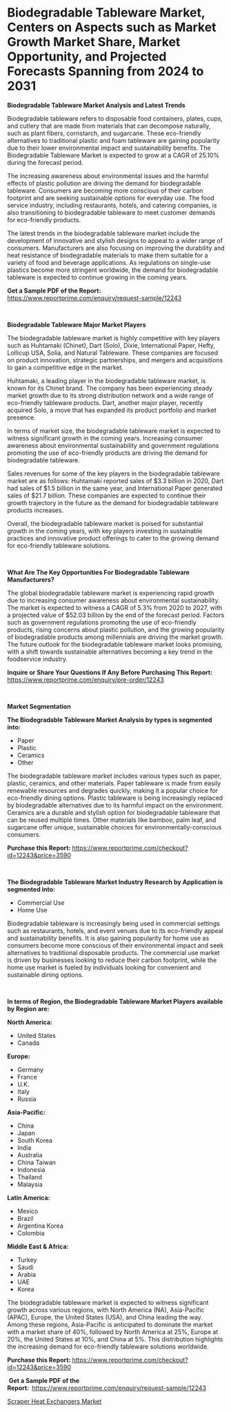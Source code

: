 <p><h1>Biodegradable Tableware Market, Centers on Aspects such as Market Growth Market Share, Market Opportunity, and Projected Forecasts Spanning from 2024 to 2031</h1></p><p><strong>Biodegradable Tableware Market Analysis and Latest Trends</strong></p>
<p><p>Biodegradable tableware refers to disposable food containers, plates, cups, and cutlery that are made from materials that can decompose naturally, such as plant fibers, cornstarch, and sugarcane. These eco-friendly alternatives to traditional plastic and foam tableware are gaining popularity due to their lower environmental impact and sustainability benefits. The Biodegradable Tableware Market is expected to grow at a CAGR of 25.10% during the forecast period.</p><p>The increasing awareness about environmental issues and the harmful effects of plastic pollution are driving the demand for biodegradable tableware. Consumers are becoming more conscious of their carbon footprint and are seeking sustainable options for everyday use. The food service industry, including restaurants, hotels, and catering companies, is also transitioning to biodegradable tableware to meet customer demands for eco-friendly products.</p><p>The latest trends in the biodegradable tableware market include the development of innovative and stylish designs to appeal to a wider range of consumers. Manufacturers are also focusing on improving the durability and heat resistance of biodegradable materials to make them suitable for a variety of food and beverage applications. As regulations on single-use plastics become more stringent worldwide, the demand for biodegradable tableware is expected to continue growing in the coming years.</p></p>
<p><strong>Get a Sample PDF of the Report:&nbsp;</strong> <a href="https://www.reportprime.com/enquiry/request-sample/12243">https://www.reportprime.com/enquiry/request-sample/12243</a></p>
<p>&nbsp;</p>
<p><strong>Biodegradable Tableware Major Market Players</strong></p>
<p><p>The biodegradable tableware market is highly competitive with key players such as Huhtamaki (Chinet), Dart (Solo), Dixie, International Paper, Hefty, Lollicup USA, Solia, and Natural Tableware. These companies are focused on product innovation, strategic partnerships, and mergers and acquisitions to gain a competitive edge in the market.</p><p>Huhtamaki, a leading player in the biodegradable tableware market, is known for its Chinet brand. The company has been experiencing steady market growth due to its strong distribution network and a wide range of eco-friendly tableware products. Dart, another major player, recently acquired Solo, a move that has expanded its product portfolio and market presence.</p><p>In terms of market size, the biodegradable tableware market is expected to witness significant growth in the coming years. Increasing consumer awareness about environmental sustainability and government regulations promoting the use of eco-friendly products are driving the demand for biodegradable tableware.</p><p>Sales revenues for some of the key players in the biodegradable tableware market are as follows: Huhtamaki reported sales of $3.3 billion in 2020, Dart had sales of $1.5 billion in the same year, and International Paper generated sales of $21.7 billion. These companies are expected to continue their growth trajectory in the future as the demand for biodegradable tableware products increases.</p><p>Overall, the biodegradable tableware market is poised for substantial growth in the coming years, with key players investing in sustainable practices and innovative product offerings to cater to the growing demand for eco-friendly tableware solutions.</p></p>
<p>&nbsp;</p>
<p><strong>What Are The Key Opportunities For Biodegradable Tableware Manufacturers?</strong></p>
<p><p>The global biodegradable tableware market is experiencing rapid growth due to increasing consumer awareness about environmental sustainability. The market is expected to witness a CAGR of 5.3% from 2020 to 2027, with a projected value of $52.03 billion by the end of the forecast period. Factors such as government regulations promoting the use of eco-friendly products, rising concerns about plastic pollution, and the growing popularity of biodegradable products among millennials are driving the market growth. The future outlook for the biodegradable tableware market looks promising, with a shift towards sustainable alternatives becoming a key trend in the foodservice industry.</p></p>
<p><strong>Inquire or Share Your Questions If Any Before Purchasing This Report:</strong> <a href="https://www.reportprime.com/enquiry/pre-order/12243">https://www.reportprime.com/enquiry/pre-order/12243</a></p>
<p>&nbsp;</p>
<p><strong>Market Segmentation</strong></p>
<p><strong>The Biodegradable Tableware Market Analysis by types is segmented into:</strong></p>
<p><ul><li>Paper</li><li>Plastic</li><li>Ceramics</li><li>Other</li></ul></p>
<p><p>The biodegradable tableware market includes various types such as paper, plastic, ceramics, and other materials. Paper tableware is made from easily renewable resources and degrades quickly, making it a popular choice for eco-friendly dining options. Plastic tableware is being increasingly replaced by biodegradable alternatives due to its harmful impact on the environment. Ceramics are a durable and stylish option for biodegradable tableware that can be reused multiple times. Other materials like bamboo, palm leaf, and sugarcane offer unique, sustainable choices for environmentally-conscious consumers.</p></p>
<p><strong>Purchase this Report:&nbsp;</strong><a href="https://www.reportprime.com/checkout?id=12243&price=3590">https://www.reportprime.com/checkout?id=12243&price=3590</a></p>
<p>&nbsp;</p>
<p><strong>The Biodegradable Tableware Market Industry Research by Application is segmented into:</strong></p>
<p><ul><li>Commercial Use</li><li>Home Use</li></ul></p>
<p><p>Biodegradable tableware is increasingly being used in commercial settings such as restaurants, hotels, and event venues due to its eco-friendly appeal and sustainability benefits. It is also gaining popularity for home use as consumers become more conscious of their environmental impact and seek alternatives to traditional disposable products. The commercial use market is driven by businesses looking to reduce their carbon footprint, while the home use market is fueled by individuals looking for convenient and sustainable dining options.</p></p>
<p>&nbsp;</p>
<p><strong>In terms of Region, the Biodegradable Tableware Market Players available by Region are:</strong></p>
<p>
    <p> <strong> North America: </strong>
        <ul>
            <li>United States</li>
            <li>Canada</li>
        </ul>
        </p> 
    <p> <strong> Europe: </strong>
        <ul>
            <li>Germany</li>
            <li>France</li>
            <li>U.K.</li>
            <li>Italy</li>
            <li>Russia</li>
        </ul>
        </p> 
    <p> <strong> Asia-Pacific: </strong>
        <ul>
            <li>China</li>
            <li>Japan</li>
            <li>South Korea</li>
            <li>India</li>
            <li>Australia</li>
            <li>China Taiwan</li>
            <li>Indonesia</li>
            <li>Thailand</li>
            <li>Malaysia</li>
        </ul>
        </p> 
    <p> <strong> Latin America: </strong>
        <ul>
            <li>Mexico</li>
            <li>Brazil</li>
            <li>Argentina Korea</li>
            <li>Colombia</li>
        </ul>
        </p> 
    <p> <strong> Middle East & Africa: </strong>
        <ul>
            <li>Turkey</li>
            <li>Saudi</li>
            <li>Arabia</li>
            <li>UAE</li>
            <li>Korea</li>
        </ul>
    </p>
    </p>
<p><p>The biodegradable tableware market is expected to witness significant growth across various regions, with North America (NA), Asia-Pacific (APAC), Europe, the United States (USA), and China leading the way. Among these regions, Asia-Pacific is anticipated to dominate the market with a market share of 40%, followed by North America at 25%, Europe at 20%, the United States at 10%, and China at 5%. This distribution highlights the increasing demand for eco-friendly tableware solutions worldwide.</p></p>
<p><strong>Purchase this Report: </strong><a href="https://www.reportprime.com/checkout?id=12243&price=3590">https://www.reportprime.com/checkout?id=12243&price=3590</a></p>
<p>&nbsp;<strong>Get a Sample PDF of the Report:&nbsp;&nbsp;</strong><a href="https://www.reportprime.com/enquiry/request-sample/12243">https://www.reportprime.com/enquiry/request-sample/12243</a></p>
<p><strong></strong></p>
<p><p><a href="https://cautious-neon-760.notion.site/Scraper-Heat-Exchangers-Market-Growth-Market-Trends-COVID-19-Impact-and-Forecasts-for-period-from-2b3a8b17d2b74a7bb53bb91b5a4045b5">Scraper Heat Exchangers Market</a></p></p>